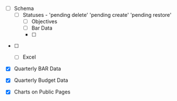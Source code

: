 <!-- Changed to Draft Publish -->
- [ ] Schema
    - [ ] Statuses          - 'pending delete' 'pending create' 'pending restore'
        - [ ] Objectives
        - [ ] Bar Data
        - [ ] 

<!-- Unimplemeneted -->
- [ ] 
    - [ ] Excel



<!-- Changes -->
- [x]  Quarterly BAR Data
- [x]  Quarterly Budget Data
- [x] Charts on Public Pages


